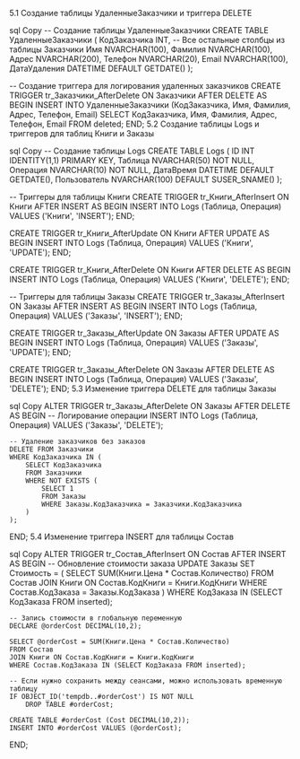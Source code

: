  5.1 Создание таблицы УдаленныеЗаказчики и триггера DELETE

sql
Copy
-- Создание таблицы УдаленныеЗаказчики
CREATE TABLE УдаленныеЗаказчики (
    КодЗаказчика INT,
    -- Все остальные столбцы из таблицы Заказчики
    Имя NVARCHAR(100),
    Фамилия NVARCHAR(100),
    Адрес NVARCHAR(200),
    Телефон NVARCHAR(20),
    Email NVARCHAR(100),
    ДатаУдаления DATETIME DEFAULT GETDATE()
);

-- Создание триггера для логирования удаленных заказчиков
CREATE TRIGGER tr_Заказчики_AfterDelete
ON Заказчики
AFTER DELETE
AS
BEGIN
    INSERT INTO УдаленныеЗаказчики (КодЗаказчика, Имя, Фамилия, Адрес, Телефон, Email)
    SELECT КодЗаказчика, Имя, Фамилия, Адрес, Телефон, Email
    FROM deleted;
END;
5.2 Создание таблицы Logs и триггеров для таблиц Книги и Заказы

sql
Copy
-- Создание таблицы Logs
CREATE TABLE Logs (
    ID INT IDENTITY(1,1) PRIMARY KEY,
    Таблица NVARCHAR(50) NOT NULL,
    Операция NVARCHAR(10) NOT NULL,
    ДатаВремя DATETIME DEFAULT GETDATE(),
    Пользователь NVARCHAR(100) DEFAULT SUSER_SNAME()
);

-- Триггеры для таблицы Книги
CREATE TRIGGER tr_Книги_AfterInsert
ON Книги
AFTER INSERT
AS
BEGIN
    INSERT INTO Logs (Таблица, Операция)
    VALUES ('Книги', 'INSERT');
END;

CREATE TRIGGER tr_Книги_AfterUpdate
ON Книги
AFTER UPDATE
AS
BEGIN
    INSERT INTO Logs (Таблица, Операция)
    VALUES ('Книги', 'UPDATE');
END;

CREATE TRIGGER tr_Книги_AfterDelete
ON Книги
AFTER DELETE
AS
BEGIN
    INSERT INTO Logs (Таблица, Операция)
    VALUES ('Книги', 'DELETE');
END;

-- Триггеры для таблицы Заказы
CREATE TRIGGER tr_Заказы_AfterInsert
ON Заказы
AFTER INSERT
AS
BEGIN
    INSERT INTO Logs (Таблица, Операция)
    VALUES ('Заказы', 'INSERT');
END;

CREATE TRIGGER tr_Заказы_AfterUpdate
ON Заказы
AFTER UPDATE
AS
BEGIN
    INSERT INTO Logs (Таблица, Операция)
    VALUES ('Заказы', 'UPDATE');
END;

CREATE TRIGGER tr_Заказы_AfterDelete
ON Заказы
AFTER DELETE
AS
BEGIN
    INSERT INTO Logs (Таблица, Операция)
    VALUES ('Заказы', 'DELETE');
END;
5.3 Изменение триггера DELETE для таблицы Заказы

sql
Copy
ALTER TRIGGER tr_Заказы_AfterDelete
ON Заказы
AFTER DELETE
AS
BEGIN
    -- Логирование операции
    INSERT INTO Logs (Таблица, Операция)
    VALUES ('Заказы', 'DELETE');
    
    -- Удаление заказчиков без заказов
    DELETE FROM Заказчики
    WHERE КодЗаказчика IN (
        SELECT КодЗаказчика
        FROM Заказчики
        WHERE NOT EXISTS (
            SELECT 1
            FROM Заказы
            WHERE Заказы.КодЗаказчика = Заказчики.КодЗаказчика
        )
    );
END;
5.4 Изменение триггера INSERT для таблицы Состав

sql
Copy
ALTER TRIGGER tr_Состав_AfterInsert
ON Состав
AFTER INSERT
AS
BEGIN
    -- Обновление стоимости заказа
    UPDATE Заказы
    SET Стоимость = (
        SELECT SUM(Книги.Цена * Состав.Количество)
        FROM Состав
        JOIN Книги ON Состав.КодКниги = Книги.КодКниги
        WHERE Состав.КодЗаказа = Заказы.КодЗаказа
    )
    WHERE КодЗаказа IN (SELECT КодЗаказа FROM inserted);
    
    -- Запись стоимости в глобальную переменную
    DECLARE @orderCost DECIMAL(10,2);
    
    SELECT @orderCost = SUM(Книги.Цена * Состав.Количество)
    FROM Состав
    JOIN Книги ON Состав.КодКниги = Книги.КодКниги
    WHERE Состав.КодЗаказа IN (SELECT КодЗаказа FROM inserted);
    
    -- Если нужно сохранить между сеансами, можно использовать временную таблицу
    IF OBJECT_ID('tempdb..#orderCost') IS NOT NULL
        DROP TABLE #orderCost;
    
    CREATE TABLE #orderCost (Cost DECIMAL(10,2));
    INSERT INTO #orderCost VALUES (@orderCost);
END;
